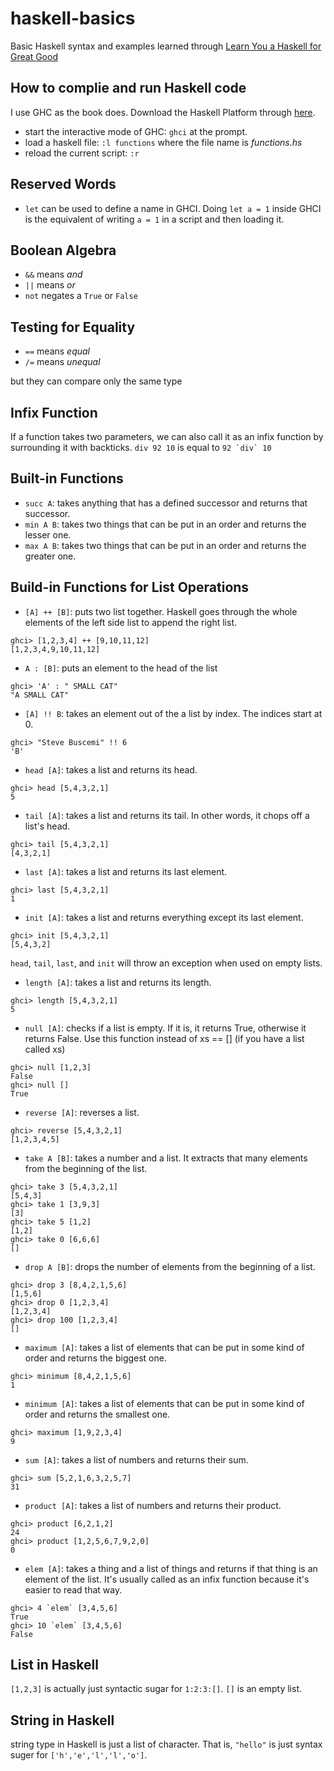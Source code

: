 # haskell-basics
Basic Haskell syntax and examples learned through [Learn You a Haskell for Great Good](http://learnyouahaskell.com/)

## How to complie and run Haskell code
I use GHC as the book does. Download the Haskell Platform through [here](https://www.haskell.org/platform/).

+ start the interactive mode of GHC: `ghci` at the prompt. 
+ load a haskell file: `:l functions` where the file name is *functions.hs*
+ reload the current script: `:r`

## Reserved Words
+ `let` can be used to define a name in GHCI. Doing `let a = 1` inside GHCI is the equivalent of writing `a = 1` in a script and then loading it. 

## Boolean Algebra
+ `&&` means *and*
+ `||` means *or*
+ `not` negates a `True` or `False` 

## Testing for Equality
+ `==` means *equal*
+ `/=` means *unequal* 

but they can compare only the same type

## Infix Function
If a function takes two parameters, we can also call it as an infix function by surrounding it with backticks.
`div 92 10` is equal to ``92 `div` 10``

## Built-in Functions
+ `succ A`: takes anything that has a defined successor and returns that successor. 
+ `min A B`: takes two things that can be put in an order and returns the lesser one.
+ `max A B`: takes two things that can be put in an order and returns the greater one.

## Build-in Functions for List Operations
+ `[A] ++ [B]`: puts two list together. Haskell goes through the whole elements of the left side list to append the right list.
```
ghci> [1,2,3,4] ++ [9,10,11,12]
[1,2,3,4,9,10,11,12]
```
+ `A : [B]`: puts an element to the head of the list
```
ghci> 'A' : " SMALL CAT"
"A SMALL CAT"
```
+ `[A] !! B`: takes an element out of the a list by index. The indices start at 0.
```
ghci> "Steve Buscemi" !! 6
'B'
```
+ `head [A]`: takes a list and returns its head.
```
ghci> head [5,4,3,2,1]
5
```
+ `tail [A]`: takes a list and returns its tail. In other words, it chops off a list's head.
```
ghci> tail [5,4,3,2,1]
[4,3,2,1]
```
+ `last [A]`: takes a list and returns its last element.
```
ghci> last [5,4,3,2,1]
1
```
+ `init [A]`: takes a list and returns everything except its last element.
```
ghci> init [5,4,3,2,1]
[5,4,3,2]
```
`head`, `tail`, `last`, and `init` will throw an exception when used on empty lists.

+ `length [A]`: takes a list and returns its length.
```
ghci> length [5,4,3,2,1]
5
```
+ `null [A]`: checks if a list is empty. If it is, it returns True, otherwise it returns False. Use this function instead of xs == [] (if you have a list called xs)
```
ghci> null [1,2,3]
False
ghci> null []
True
```
+ `reverse [A]`: reverses a list.
```
ghci> reverse [5,4,3,2,1]
[1,2,3,4,5]
```
+ `take A [B]`: takes a number and a list. It extracts that many elements from the beginning of the list.
```    
ghci> take 3 [5,4,3,2,1]
[5,4,3]
ghci> take 1 [3,9,3]
[3]
ghci> take 5 [1,2]
[1,2]
ghci> take 0 [6,6,6]
[]
```
+ `drop A [B]`: drops the number of elements from the beginning of a list.
```
ghci> drop 3 [8,4,2,1,5,6]
[1,5,6]
ghci> drop 0 [1,2,3,4]
[1,2,3,4]
ghci> drop 100 [1,2,3,4]
[]
```
+ `maximum [A]`: takes a list of elements that can be put in some kind of order and returns the biggest one.
```
ghci> minimum [8,4,2,1,5,6]
1
```
+ `minimum [A]`: takes a list of elements that can be put in some kind of order and returns the smallest one.
```
ghci> maximum [1,9,2,3,4]
9
```
+ `sum [A]`: takes a list of numbers and returns their sum.
```
ghci> sum [5,2,1,6,3,2,5,7]
31
```
+ `product [A]`: takes a list of numbers and returns their product.
```
ghci> product [6,2,1,2]
24
ghci> product [1,2,5,6,7,9,2,0]
0
```
+ `elem [A]`: takes a thing and a list of things and returns if that thing is an element of the list. It's usually called as an infix function because it's easier to read that way.
```
ghci> 4 `elem` [3,4,5,6]
True
ghci> 10 `elem` [3,4,5,6]
False
```

## List in Haskell
`[1,2,3]` is actually just syntactic sugar for `1:2:3:[]`. `[]` is an empty list.

## String in Haskell
string type in Haskell is just a list of character. That is, `"hello"` is just syntax suger for `['h','e','l','l','o']`.
